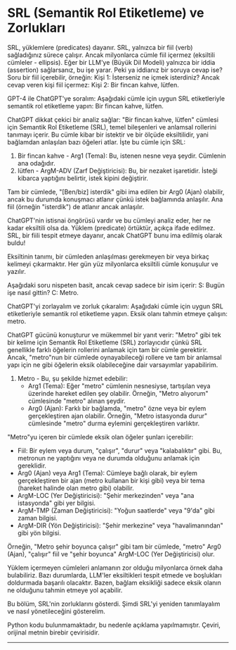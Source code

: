 # SRL (Semantik Rol Etiketleme) ve Zorlukları

SRL, yüklemlere (predicates) dayanır. SRL, yalnızca bir fiil (verb) sağladığınız sürece çalışır. Ancak milyonlarca cümle fiil içermez (eksiltili cümleler - ellipsis). Eğer bir LLM'ye (Büyük Dil Modeli) yalnızca bir iddia (assertion) sağlarsanız, bu işe yarar. Peki ya iddianız bir soruya cevap ise? Soru bir fiil içerebilir, örneğin: Kişi 1: İsterseniz ne içmek isterdiniz? Ancak cevap veren kişi fiil içermez: Kişi 2: Bir fincan kahve, lütfen.

GPT-4 ile ChatGPT'ye soralım: Aşağıdaki cümle için uygun SRL etiketleriyle semantik rol etiketleme yapın: Bir fincan kahve, lütfen.

ChatGPT dikkat çekici bir analiz sağlar:
"Bir fincan kahve, lütfen" cümlesi için Semantik Rol Etiketleme (SRL), temel bileşenleri ve anlamsal rollerini tanımayı içerir. Bu cümle kibar bir istektir ve bir ölçüde eksiltilidir, yani bağlamdan anlaşılan bazı öğeleri atlar. İşte bu cümle için SRL:
1. Bir fincan kahve - Arg1 (Tema): Bu, istenen nesne veya şeydir. Cümlenin ana odağıdır.
2. lütfen - ArgM-ADV (Zarf Değiştiricisi): Bu, bir nezaket işaretidir. İsteği kibarca yaptığını belirtir, istek kipini değiştirir.

Tam bir cümlede, "[Ben/biz] isterdik" gibi ima edilen bir Arg0 (Ajan) olabilir, ancak bu durumda konuşmacı atlanır çünkü istek bağlamında anlaşılır. Ana fiil (örneğin "isterdik") de atlanır ancak anlaşılır.

ChatGPT'nin istisnai öngörüsü vardır ve bu cümleyi analiz eder, her ne kadar eksiltili olsa da. Yüklem (predicate) örtüktür, açıkça ifade edilmez. SRL, bir fiili tespit etmeye dayanır, ancak ChatGPT bunu ima edilmiş olarak buldu!

Eksiltinin tanımı, bir cümleden anlaşılması gerekmeyen bir veya birkaç kelimeyi çıkarmaktır. Her gün yüz milyonlarca eksiltili cümle konuşulur ve yazılır.

Aşağıdaki soru nispeten basit, ancak cevap sadece bir isim içerir:
S: Bugün işe nasıl gittin?
C: Metro.

ChatGPT'yi zorlayalım ve zorluk çıkaralım: Aşağıdaki cümle için uygun SRL etiketleriyle semantik rol etiketleme yapın. Eksik olanı tahmin etmeye çalışın: metro.

ChatGPT gücünü konuşturur ve mükemmel bir yanıt verir:
"Metro" gibi tek bir kelime için Semantik Rol Etiketleme (SRL) zorlayıcıdır çünkü SRL genellikle farklı öğelerin rollerini anlamak için tam bir cümle gerektirir. Ancak, "metro"nun bir cümlede oynayabileceği rollere ve tam bir anlamsal yapı için ne gibi öğelerin eksik olabileceğine dair varsayımlar yapabilirim.
1. Metro - Bu, şu şekilde hizmet edebilir:
   - Arg1 (Tema): Eğer "metro" cümlenin nesnesiyse, tartışılan veya üzerinde hareket edilen şey olabilir. Örneğin, "Metro alıyorum" cümlesinde "metro" alınan şeydir.
   - Arg0 (Ajan): Farklı bir bağlamda, "metro" özne veya bir eylem gerçekleştiren ajan olabilir. Örneğin, "Metro istasyonda durur" cümlesinde "metro" durma eylemini gerçekleştiren varlıktır.

"Metro"yu içeren bir cümlede eksik olan öğeler şunları içerebilir:
- Fiil: Bir eylem veya durum, "çalışır", "durur" veya "kalabalıktır" gibi. Bu, metronun ne yaptığını veya ne durumda olduğunu anlamak için gereklidir.
- Arg0 (Ajan) veya Arg1 (Tema): Cümleye bağlı olarak, bir eylem gerçekleştiren bir ajan (metro kullanan bir kişi gibi) veya bir tema (hareket halinde olan metro gibi) olabilir.
- ArgM-LOC (Yer Değiştiricisi): "Şehir merkezinden" veya "ana istasyonda" gibi yer bilgisi.
- ArgM-TMP (Zaman Değiştiricisi): "Yoğun saatlerde" veya "9'da" gibi zaman bilgisi.
- ArgM-DIR (Yön Değiştiricisi): "Şehir merkezine" veya "havalimanından" gibi yön bilgisi.

Örneğin, "Metro şehir boyunca çalışır" gibi tam bir cümlede, "metro" Arg0 (Ajan), "çalışır" fiil ve "şehir boyunca" ArgM-LOC (Yer Değiştiricisi) olur.

Yüklem içermeyen cümleleri anlamanın zor olduğu milyonlarca örnek daha bulabiliriz. Bazı durumlarda, LLM'ler eksiltikleri tespit etmede ve boşlukları doldurmada başarılı olacaktır. Bazen, bağlam eksikliği sadece eksik olanın ne olduğunu tahmin etmeye yol açabilir.

Bu bölüm, SRL'nin zorluklarını gösterdi. Şimdi SRL'yi yeniden tanımlayalım ve nasıl yönetileceğini gösterelim.

Python kodu bulunmamaktadır, bu nedenle açıklama yapılmamıştır. Çeviri, orijinal metnin birebir çevirisidir.

---

